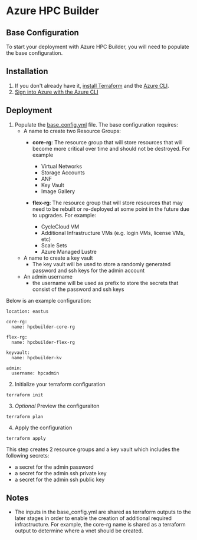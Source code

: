 # Azure HPC Builder
## Base Configuration 
To start your deployment with Azure HPC Builder, you will need to populate the base configuration. 

## Installation 

1. If you don't already have it, [install Terraform](https://developer.hashicorp.com/terraform/install) and the [Azure CLI](https://learn.microsoft.com/en-us/cli/azure/install-azure-cli).
2. [Sign into Azure with the Azure CLI](https://learn.microsoft.com/en-us/cli/azure/authenticate-azure-cli) 

## Deployment

1. Populate the [base_config.yml](./cfg/base_config.yml) file. The base configuration requires: 
    - A name to create two Resource Groups: 
        - **core-rg**: The resource group that will store resources that will become more critical over time and should not be destroyed. For example
            - Virtual Networks
            - Storage Accounts
            - ANF
            - Key Vault
            - Image Gallery

        - **flex-rg**: The resource group that will store resources that may need to be rebuilt or re-deployed at some point in the future due to upgrades. For example: 
            - CycleCloud VM
            - Additional Infrastructure VMs (e.g. login VMs, license VMs, etc)
            - Scale Sets 
            - Azure Managed Lustre
    - A name to create a key vault
        - The key vault will be used to store a randomly generated password and ssh keys for the admin account 
    - An admin username 
        - the username will be used as prefix to store the secrets that consist of the password and ssh keys

Below is an example configuration:    

```
location: eastus

core-rg:
  name: hpcbuilder-core-rg

flex-rg:
  name: hpcbuilder-flex-rg

keyvault:
  name: hpcbuilder-kv

admin:
  username: hpcadmin

```

2. Initialize your terraform configuration
```
terraform init 
```
3. *Optional* Preview the configuraiton 
```
terraform plan
```
4. Apply the configuration 
```
terraform apply
```

This step creates 2 resource groups and a key vault which includes the following secrets: 
- a secret for the admin password
- a secret for the admin ssh private key
- a secret for the admin ssh public key


## Notes
- The inputs in the base_config.yml are shared as terraform outputs to the later stages in order to enable the creation of additional required infrastructure. For example, the core-rg name is shared as a terraform output to determine where a vnet should be created.  



